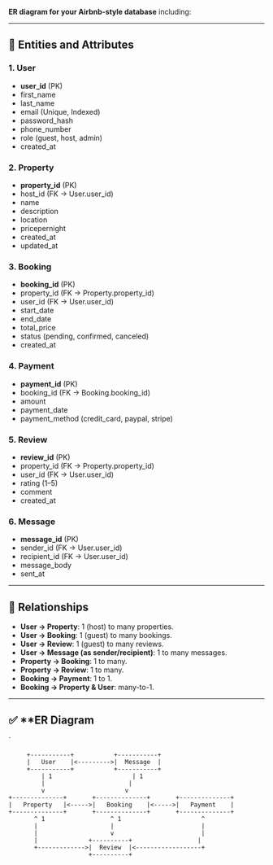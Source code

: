 **ER diagram for your Airbnb-style database** including:

---

## 🧩 **Entities and Attributes**

### 1. **User**

- **user_id** (PK)
- first_name
- last_name
- email (Unique, Indexed)
- password_hash
- phone_number
- role (guest, host, admin)
- created_at

### 2. **Property**

- **property_id** (PK)
- host_id (FK → User.user_id)
- name
- description
- location
- pricepernight
- created_at
- updated_at

### 3. **Booking**

- **booking_id** (PK)
- property_id (FK → Property.property_id)
- user_id (FK → User.user_id)
- start_date
- end_date
- total_price
- status (pending, confirmed, canceled)
- created_at

### 4. **Payment**

- **payment_id** (PK)
- booking_id (FK → Booking.booking_id)
- amount
- payment_date
- payment_method (credit_card, paypal, stripe)

### 5. **Review**

- **review_id** (PK)
- property_id (FK → Property.property_id)
- user_id (FK → User.user_id)
- rating (1–5)
- comment
- created_at

### 6. **Message**

- **message_id** (PK)
- sender_id (FK → User.user_id)
- recipient_id (FK → User.user_id)
- message_body
- sent_at

---

## 🔗 **Relationships**

- **User → Property**: 1 (host) to many properties.
- **User → Booking**: 1 (guest) to many bookings.
- **User → Review**: 1 (guest) to many reviews.
- **User → Message (as sender/recipient)**: 1 to many messages.
- **Property → Booking**: 1 to many.
- **Property → Review**: 1 to many.
- **Booking → Payment**: 1 to 1.
- **Booking → Property & User**: many-to-1.

---

## ✅ \*\*ER Diagram

`

```
     +-----------+           +-----------+
     |   User    |<--------->|  Message  |
     +-----------+           +-----------+
         | 1                      | 1
         |                       |
         v                      v
+--------------+       +--------------+       +--------------+
|   Property   |<----->|   Booking    |<----->|   Payment    |
+--------------+       +--------------+       +--------------+
       ^ 1                  ^ 1                      ^
       |                    |                        |
       |                    v                        |
       |              +----------+                  |
       +------------->|  Review  |<------------------+
                      +----------+
```
